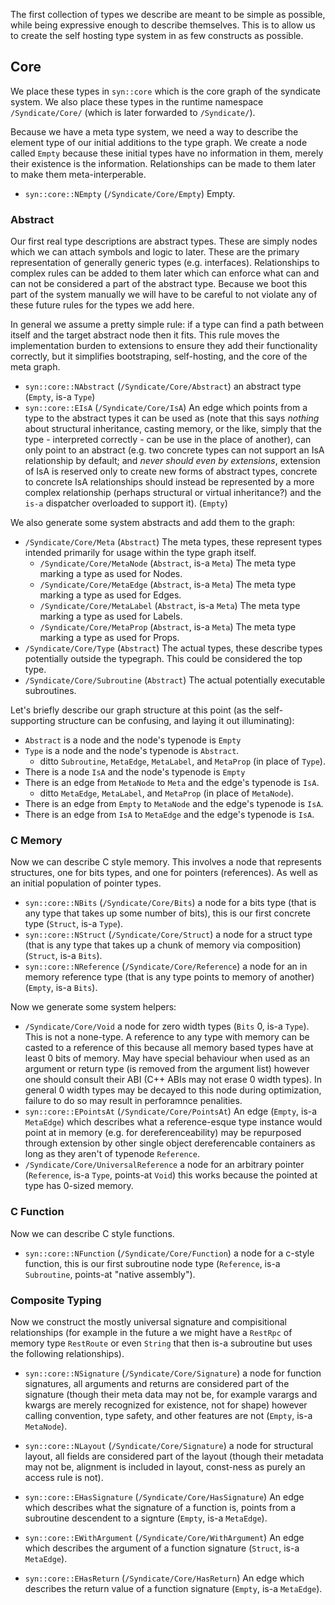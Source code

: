 

The first collection of types we describe are meant to be simple as possible, while being expressive enough to describe themselves. This is to allow us to create the self hosting type system in as few constructs as possible.

## Core

We place these types in `syn::core` which is the core graph of the syndicate system. We also place these types in the runtime namespace `/Syndicate/Core/` (which is later forwarded to `/Syndicate/`).

Because we have a meta type system, we need a way to describe the element type of our initial additions to the type graph. We create a node called `Empty` because these initial types have no information in them, merely their existence is the information. Relationships can be made to them later to make them meta-interperable.

* `syn::core::NEmpty` (`/Syndicate/Core/Empty`) Empty.

### Abstract

Our first real type descriptions are abstract types. These are simply nodes which we can attach symbols and logic to later. These are the primary representation of generally generic types (e.g. interfaces). Relationships to complex rules can be added to them later which can enforce what can and can not be considered a part of the abstract type. Because we boot this part of the system manually we will have to be careful to not violate any of these future rules for the types we add here.

In general we assume a pretty simple rule: if a type can find a path between itself and the target abstract node then it fits. This rule moves the implementation burden to extensions to ensure they add their functionality correctly, but it simplifies bootstraping, self-hosting, and the core of the meta graph.

* `syn::core::NAbstract` (`/Syndicate/Core/Abstract`) an abstract type (`Empty`, is-a `Type`)
* `syn::core::EIsA` (`/Syndicate/Core/IsA`) An edge which points from a type to the abstract types it can be used as (note that this says *nothing* about structural inheritance, casting memory, or the like, simply that the type - interpreted correctly - can be use in the place of another), can only point to an abstract (e.g. two concrete types can not support an IsA relationship by default; and *never should even by extensions*, extension of IsA is reserved only to create new forms of abstract types, concrete to concrete IsA relationships should instead be represented by a more complex relationship (perhaps structural or virtual inheritance?) and the `is-a` dispatcher overloaded to support it). (`Empty`)

We also generate some system abstracts and add them to the graph:

* `/Syndicate/Core/Meta` (`Abstract`) The meta types, these represent types intended primarily for usage within the type graph itself.
    * `/Syndicate/Core/MetaNode` (`Abstract`, is-a `Meta`) The meta type marking a type as used for Nodes.
    * `/Syndicate/Core/MetaEdge` (`Abstract`, is-a `Meta`) The meta type marking a type as used for Edges.
    * `/Syndicate/Core/MetaLabel` (`Abstract`, is-a `Meta`) The meta type marking a type as used for Labels.
    * `/Syndicate/Core/MetaProp` (`Abstract`, is-a `Meta`) The meta type marking a type as used for Props.
* `/Syndicate/Core/Type` (`Abstract`) The actual types, these describe types potentially outside the typegraph. This could be considered the top type.
* `/Syndicate/Core/Subroutine` (`Abstract`) The actual potentially executable subroutines.

Let's briefly describe our graph structure at this point (as the self-supporting structure can be confusing, and laying it out illuminating):
* `Abstract` is a node and the node's typenode is `Empty`
* `Type` is a node and the node's typenode is `Abstract`.
  * ditto `Subroutine`, `MetaEdge`, `MetaLabel`, and `MetaProp` (in place of `Type`).
* There is a node `IsA` and the node's typenode is `Empty`
* There is an edge from `MetaNode` to `Meta` and the edge's typenode is `IsA`.
  * ditto `MetaEdge`, `MetaLabel`, and `MetaProp` (in place of `MetaNode`).
* There is an edge from `Empty` to `MetaNode` and the edge's typenode is `IsA`.
* There is an edge from `IsA` to `MetaEdge` and the edge's typenode is `IsA`.

### C Memory

Now we can describe C style memory. This involves a node that represents structures, one for bits types, and one for pointers (references). As well as an initial population of pointer types.

* `syn::core::NBits` (`/Syndicate/Core/Bits`) a node for a bits type (that is any type that takes up some number of bits), this is our first concrete type (`Struct`, is-a `Type`).
* `syn::core::NStruct` (`/Syndicate/Core/Struct`) a node for a struct type (that is any type that takes up a chunk of memory via composition) (`Struct`, is-a `Bits`).
* `syn::core::NReference` (`/Syndicate/Core/Reference`) a node for an in memory reference type (that is any type points to memory of another) (`Empty`, is-a `Bits`).

Now we generate some system helpers:

* `/Syndicate/Core/Void` a node for zero width types (`Bits` 0, is-a `Type`). This is not a none-type. A reference to any type with memory can be casted to a reference of this because all memory based types have at least 0 bits of memory. May have special behaviour when used as an argument or return type (is removed from the argument list) however one should consult their ABI (C++ ABIs may not erase 0 width types). In general 0 width types may be decayed to this node during optimization, failure to do so may result in perforamnce penalities.
* `syn::core::EPointsAt` (`/Syndicate/Core/PointsAt`) An edge (`Empty`, is-a `MetaEdge`) which describes what a reference-esque type instance would point at in memory (e.g. for dereferenceability) may be repurposed through extension by other single object dereferencable containers as long as they aren't of typenode `Reference`.
* `/Syndicate/Core/UniversalReference` a node for an arbitrary pointer (`Reference`, is-a `Type`, points-at `Void`) this works because the pointed at type has 0-sized memory.

### C Function

Now we can describe C style functions.

* `syn::core::NFunction` (`/Syndicate/Core/Function`) a node for a c-style function, this is our first subroutine node type (`Reference`, is-a `Subroutine`, points-at "native assembly").

### Composite Typing

Now we construct the mostly universal signature and compisitional relationships (for example in the future a we might have a `RestRpc` of memory type `RestRoute` or even `String` that then is-a subroutine but uses the following relationships).

* `syn::core::NSignature` (`/Syndicate/Core/Signature`) a node for function signatures, all arguments and returns are considered part of the signature (though their meta data may not be, for example varargs and kwargs are merely recognized for existence, not for shape) however calling convention, type safety, and other features are not (`Empty`, is-a `MetaNode`).
* `syn::core::NLayout` (`/Syndicate/Core/Signature`) a node for structural layout, all fields are considered part of the layout (though their metadata may not be, alignment is included in layout, const-ness as purely an access rule is not).


* `syn::core::EHasSignature` (`/Syndicate/Core/HasSignature`) An edge which describes what the signature of a function is, points from a subroutine descendent to a signture (`Empty`, is-a `MetaEdge`).
* `syn::core::EWithArgument` (`/Syndicate/Core/WithArgument`) An edge which describes the argument of a function signature (`Struct`, is-a `MetaEdge`).
* `syn::core::EHasReturn` (`/Syndicate/Core/HasReturn`) An edge which describes the return value of a function signature (`Empty`, is-a `MetaEdge`).